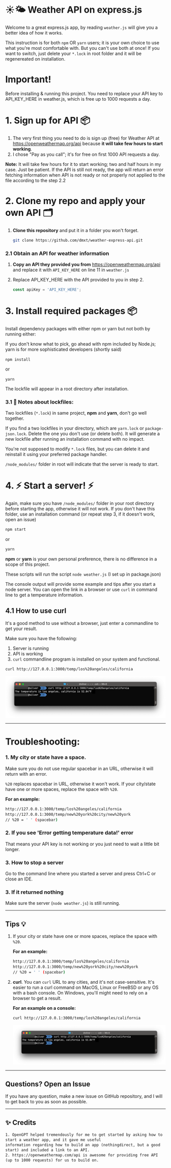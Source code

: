 # ☀️🌤 Weather API on express.js

Welcome to a great express.js app, by reading `weather.js` will give you a better idea of how it works.

This instruction is for both `npm` OR `yarn` users; it is your own choice to use what you're most comfortable with. 
But you can't use both at once! If you want to switch, just delete your `*.lock` in root folder and it will be regenereated on installation.

# Important!
Before installing & running this project. You need to replace your API key to API_KEY_HERE in weather.js, which is free up to 1000 requests a day.

#  1. Sign up for API 📦
1. The very first thing you need to do is sign up (free) for Weather API at https://openweathermap.org/api because **it will take few hours to start working**.
2. I chose "Pay as you call"; it's for free on first 1000 API requests a day.

**Note:** It will take few hours for it to start working; two and half hours in my case. Just be patient. If the API is still not ready, the app will return an error fetching information when API is not ready or not properly not applied to the file according to the step 2.2

# 2. Clone my repo and apply your own API 🗂️
1. **Clone this repository** and put it in a folder you won't forget.
   ```bash
   git clone https://github.com/dmxt/weather-express-api.git
   
### 2.1 Obtain an API for weather information
1. **Copy an API they provided you from** https://openweathermap.org/api and replace it with `API_KEY_HERE` on line 11 in `weather.js` 
   
2. Replace API_KEY_HERE with the API provided to you in step 2.
   ```javascript
   const apiKey = 'API_KEY_HERE';
   ```

# 3. Install required packages 📦
Install dependency packages with either npm or yarn but not both by running either:

If you don't know what to pick, go ahead with npm included by Node.js; yarn is
for more sophisticated developers (shortly said)

`npm install`

or

`yarn`

The lockfile will appear in a root directory after installation.

### 3.1 🔐 Notes about lockfiles: 
Two lockfiles (`*.lock`) in same project, **npm** and **yarn**, don't go well together.

If you find a two lockfiles in your directory, which are `yarn.lock` or `package-json.lock`. Delete the one you don't use (or delete both). 
It will generate a new lockfile after running an installation command with no impact. 

You're not supposed to modify `*.lock` files, but you can delete it and reinstall it using your preferred package handler.

`/node_modules/` folder in root will indicate that the server is ready to start.

#  4. ⚡ Start a server! ⚡

Again, make sure you have `/node_modules/` folder in your root directory before starting the app,
otherwise it will not work. If you don't have this folder, use an installation command (or repeat step 3, if it doesn't work, open an issue)

```bash
npm start
```
or
```bash
yarn
```

**npm** or **yarn** is your own personal preference, there is no difference in a scope of this project.

These scripts will run the script `node weather.js` (I set up in package.json)

The console output will provide some example and tips after you start a node server. You can open the link in a browser
or use `curl` in command line to get a temperature information.

## 4.1 How to use curl
It's a good method to use without a browser, just enter a commandline to get your result.

Make sure you have the following:
1. Server is running
2. API is working
3. `curl` commandline program is installed on your system and functional.
```bash
curl http://127.0.0.1:3000/temp/los%20angeles/california
```
![sample-la.png](images/sample-curl.png)

---

# Troubleshooting:

### 1. My city or state have a space.
Make sure you do not use regular spacebar in an URL, otherwise it will return with an error.

`%20` replaces spacebar in URL, otherwise it won't work.
If your city/state have one or more spaces, replace the space with `%20`.

**For an example:**

   ```bash
   http://127.0.0.1:3000/temp/los%20angeles/california
   http://127.0.0.1:3000/temp/new%20york%20city/new%20york
   // %20 = ' ' (spacebar)
   ```

### 2. If you see 'Error getting temperature data!' error 
That means your API key is not working or you just need to wait a little bit longer.

### 3. How to stop a server

Go to the command line where you started a server and press Ctrl+C or close an IDE.

### 3. If it returned nothing
Make sure the server (`node weather.js`) is still running.

---

## Tips 💡
1. If your city or state have one or more spaces, replace the space with `%20`.

   **For an example:**

   ```bash
   http://127.0.0.1:3000/temp/los%20angeles/california
   http://127.0.0.1:3000/temp/new%20york%20city/new%20york
   // %20 = ' ' (spacebar)
   ```

2. **curl**. You can `curl` URL to any cities, and it's not case-sensitive.
It's easier to run a curl command on MacOS, Linux or FreeBSD or any OS with a bash console. On Windows, you'll might need to rely on a browser to get a result.

   **For an example on a console:**
   ```bash
   curl http://127.0.0.1:3000/temp/los%20angeles/california
   ```
   ![sample-la.png](images/sample-curl.png)

---

## Questions? Open an Issue

If you have any question, make a new issue on GitHub repository, and I will to get back to you as soon as possible.

---
## ✨ Credits

```text
1. OpenGPT helped tremendously for me to get started by asking how to start a weather app, and it gave me useful
information regarding how to build an app (nothingdirect, but a good start) and included a link to an API. 
2. https://openweathermap.com/api is awesome for providing free API (up to 1000 requests) for us to build on.
```
